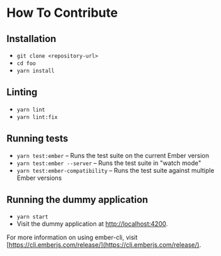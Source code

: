# How To Contribute

## Installation

* `git clone <repository-url>`
* `cd foo`
* `yarn install`

## Linting

* `yarn lint`
* `yarn lint:fix`

## Running tests

* `yarn test:ember` – Runs the test suite on the current Ember version
* `yarn test:ember --server` – Runs the test suite in "watch mode"
* `yarn test:ember-compatibility` – Runs the test suite against multiple Ember versions

## Running the dummy application

* `yarn start`
* Visit the dummy application at [http://localhost:4200](http://localhost:4200).

For more information on using ember-cli, visit [https://cli.emberjs.com/release/](https://cli.emberjs.com/release/).
